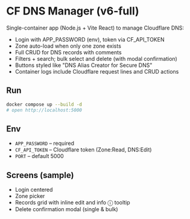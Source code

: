 # CF DNS Manager (v6-full)

Single-container app (Node.js + Vite React) to manage Cloudflare DNS:
- Login with APP_PASSWORD (env), token via CF_API_TOKEN
- Zone auto-load when only one zone exists
- Full CRUD for DNS records with comments
- Filters + search; bulk select and delete (with modal confirmation)
- Buttons styled like "DNS Alias Creator for Secure DNS"
- Container logs include Cloudflare request lines and CRUD actions

## Run
```bash
docker compose up --build -d
# open http://localhost:5000
```

## Env
- `APP_PASSWORD` – required
- `CF_API_TOKEN` – Cloudflare token (Zone:Read, DNS:Edit)
- `PORT` – default 5000

## Screens (sample)
- Login centered
- Zone picker
- Records grid with inline edit and info ⓘ tooltip
- Delete confirmation modal (single & bulk)
